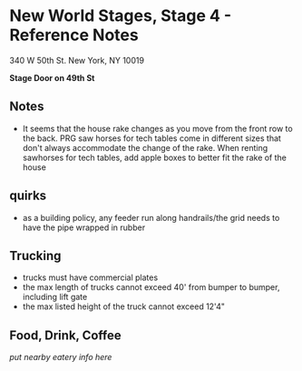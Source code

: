 # New World Stages, Stage 4 - Reference Notes
340 W 50th St.
New York, NY 10019

**Stage Door on 49th St**

## Notes
* It seems that the house rake changes as you move from the front row to the back. PRG saw horses for tech tables come in different sizes that don't always accommodate the change of the rake. When renting sawhorses for tech tables, add apple boxes to better fit the rake of the house

## quirks
* as a building policy, any feeder run along handrails/the grid needs to have the pipe wrapped in rubber

## Trucking
* trucks must have commercial plates
* the max length of trucks cannot exceed 40' from bumper to bumper, including lift gate
* the max listed height of the truck cannot exceed 12'4"

## Food, Drink, Coffee
*put nearby eatery info here*